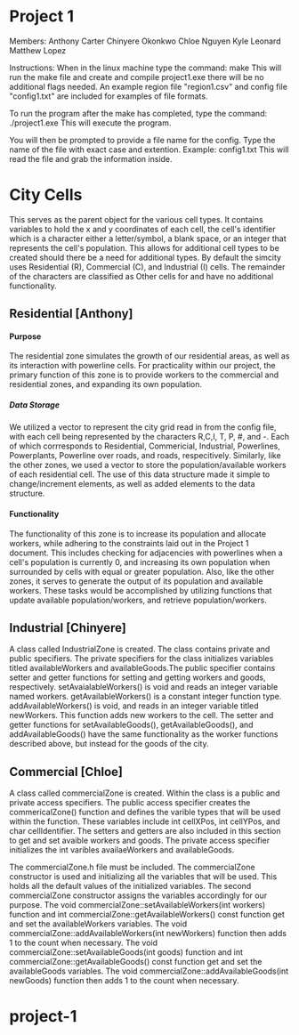 # Project 1

Members:
Anthony Carter
Chinyere Okonkwo
Chloe Nguyen
Kyle Leonard
Matthew Lopez

Instructions:
When in the linux machine type the command: make
This will run the make file and create and compile project1.exe there will be no additional flags needed.
An example region file "region1.csv" and config file "config1.txt" are included for examples of file formats.

To run the program after the make has completed, type the command: ./project1.exe
This will execute the program.

You will then be prompted to provide a file name for the config.
Type the name of the file with exact case and extention.
Example: config1.txt
This will read the file and grab the information inside.

# City Cells
This serves as the parent object for the various cell types. It contains variables to hold the x and y coordinates of each cell, the cell's identifier which is a character either a letter/symbol, a blank space, or an integer that represents the cell's population. This allows for additional cell types to be created should there be a need for additional types. By default the simcity uses Residential (R), Commercial (C), and Industrial (I) cells. The remainder of the characters are classified as Other cells for and have no additional functionality.

## Residential [Anthony]

#### Purpose

The residential zone simulates the growth of our residential areas, as well as its interaction with powerline cells. For practicality within our project, the primary function of this zone is to provide workers to the commercial and residential zones, and expanding its own population.

##### Data Storage

We utilized a vector to represent the city grid read in from the config file, with each cell being represented by the characters R,C,I, T, P, #, and -. Each of which corrresponds to Residential, Commericial, Industrial, Powerlines, Powerplants, Powerline over roads, and roads, respecitively. Similarly, like the other zones, we used a vector to store the population/available workers of each residential cell. The use of this data structure made it simple to change/increment elements, as well as added elements to the data structure.

#### Functionality

The functionality of this zone is to increase its population and allocate workers, while adhering to the constraints laid out in the Project 1 document. This includes checking for adjacencies with powerlines when a cell's population is currently 0, and increasing its own population when surrounded by cells with equal or greater population. Also, like the other zones, it serves to generate the output of its population and available workers. These tasks would be accomplished by utilizing functions that update available population/workers, and retrieve population/workers.


## Industrial [Chinyere]
A class called IndustrialZone is created. The class contains private and public specifiers. The private specifiers for the class initializes variables titled availableWorkers and availableGoods.The public specifier contains setter and getter functions for setting and getting workers and goods, respectively. setAvaialableWorkers() is void and reads an integer variable named workers. getAvailableWorkers() is a constant integer function type. addAvailableWorkers() is void, and reads in an integer variable titled newWorkers. This function adds new workers to the cell. The setter and getter functions for setAvailableGoods(), getAvailableGoods(), and addAvailableGoods() have the same functionality as the worker functions described above, but instead for the goods of the city.

## Commercial [Chloe]
A class called commercialZone is created. Within the class is a public and private access specifiers. The public access specifier creates the commericalZone() function and defines the varible types that will be used within the function. These variables include int cellXPos, int cellYPos, and char cellIdentifier. The setters and getters are also included in this section to get and set avaible workers and goods. The private access specifier initializes the int varibles availaeWorkers and availableGoods.

The commercialZone.h file must be included. The commercialZone constructor is used and initializing all the variables that will be used. This holds all the default values of the initialized variables. The second commercialZone constructor assigns the variables accordingly for our purpose. The void commercialZone::setAvailableWorkers(int workers) function and int commercialZone::getAvailableWorkers() const function get and set the availableWorkers variables. The void commercialZone::addAvailableWorkers(int newWorkers) function then adds 1 to the count when necessary.
The void commercialZone::setAvailableGoods(int goods) function and int commercialZone::getAvailableGoods() const function get and set the availableGoods variables. The void commercialZone::addAvailableGoods(int newGoods) function then adds 1 to the count when necessary.



# project-1
